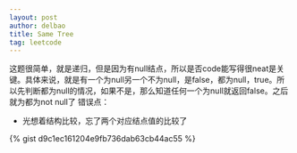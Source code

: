```yaml
---
layout: post
author: delbao
title: Same Tree
tag: leetcode
---
```


这题很简单，就是递归，但是因为有null结点，所以是否code能写得很neat是关键。具体来说，就是有一个为null另一个不为null，是false，都为null，true。所以先判断都为null的情况，如果不是，那么知道任何一个为null就返回false。之后就为都为not null了
错误点：
 
- 光想着结构比较，忘了两个对应结点值的比较了

{% gist d9c1ec161204e9fb736dab63cb44ac55 %}
